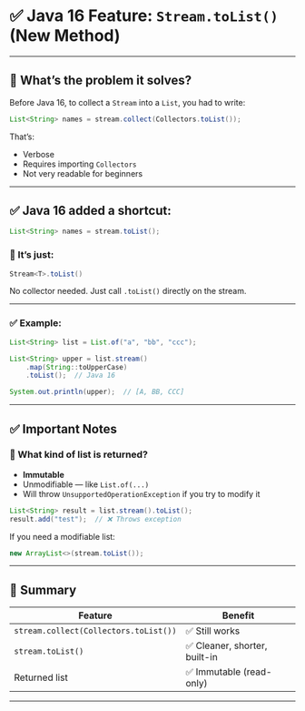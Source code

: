 # ✅ Java 16 Feature: `Stream.toList()` (New Method)

---

## 🔹 What’s the problem it solves?

Before Java 16, to collect a `Stream` into a `List`, you had to write:

```java
List<String> names = stream.collect(Collectors.toList());
```

That’s:

* Verbose
* Requires importing `Collectors`
* Not very readable for beginners

---

## ✅ Java 16 added a **shortcut**:

```java
List<String> names = stream.toList();
```

### 🔸 It’s just:

```java
Stream<T>.toList()
```

No collector needed. Just call `.toList()` directly on the stream.

---

### ✅ Example:

```java
List<String> list = List.of("a", "bb", "ccc");

List<String> upper = list.stream()
    .map(String::toUpperCase)
    .toList();  // Java 16

System.out.println(upper);  // [A, BB, CCC]
```

---

## ✅ Important Notes

### 🔸 What kind of list is returned?

* **Immutable**
* Unmodifiable — like `List.of(...)`
* Will throw `UnsupportedOperationException` if you try to modify it

```java
List<String> result = list.stream().toList();
result.add("test");  // ❌ Throws exception
```

If you need a modifiable list:

```java
new ArrayList<>(stream.toList());
```

---

## 🧠 Summary

| Feature                               | Benefit                      |
| ------------------------------------- | ---------------------------- |
| `stream.collect(Collectors.toList())` | ✅ Still works                |
| `stream.toList()`                     | ✅ Cleaner, shorter, built-in |
| Returned list                         | ✅ Immutable (read-only)      |

---

